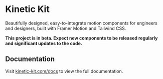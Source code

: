 # Kinetic Kit

Beautifully designed, easy-to-integrate motion components for engineers and designers, built with Framer Motion and Tailwind CSS.

**This project is in beta. Expect new components to be released regularly and significant updates to the code.**

## Documentation

Visit [kinetic-kit.com/docs](http://kinetic-kit.com/docs) to view the full documentation.
